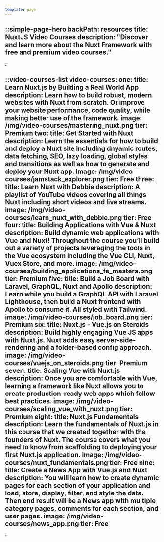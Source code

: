 ```yaml
---
template: page
---
```


::simple-page-hero
backPath: resources
title: NuxtJS Video Courses
description: "Discover and learn more about the Nuxt Framework with free and premium video courses."
---
::

::video-courses-list
video-courses:
  one:
    title: Learn Nuxt.js by Building a Real World App
    description: Learn how to build robust, modern websites with Nuxt from scratch. Or improve your website performance, code quality, while making better use of the framework.
    image: /img/video-courses/mastering_nuxt.png
    tier: Premium
  two:
    title: Get Started with Nuxt
    description: Learn the essentials for how to build and deploy a Nuxt site including dnyamic routes, data fetching, SEO, lazy loading, global styles and transitions as well as how to generate and deploy your Nuxt app.
    image: /img/video-courses/jamstack_explorer.png
    tier: Free
  three:
    title: Learn Nuxt with Debbie
    description: A playlist of YouTube videos covering all things Nuxt including short videos and live streams.
    image: /img/video-courses/learn_nuxt_with_debbie.png
    tier: Free
  four:
    title: Building Applications with Vue & Nuxt
    description: Build dynamic web applications with Vue and Nuxt! Throughout the course you’ll build out a variety of projects leveraging the tools in the Vue ecosystem including the Vue CLI, Nuxt, Vuex Store, and more.
    image: /img/video-courses/building_applications_fe_masters.png
    tier: Premium
  five:
    title: Build a Job Board with Laravel, GraphQL, Nuxt and Apollo
    description: Learn while you build a GraphQL API with Laravel Lighthouse, then build a Nuxt frontend with Apollo to consume it. All styled with Tailwind.
    image: /img/video-courses/job_board.png
    tier: Premium
  six:
    title: Nuxt.js - Vue.js on Steroids
    description: Build highly engaging Vue JS apps with Nuxt.js. Nuxt adds easy server-side-rendering and a folder-based config approach.
    image: /img/video-courses/vuejs_on_steroids.png
    tier: Premium
  seven:
    title: Scaling Vue with Nuxt.js
    description: Once you are comfortable with Vue, learning a framework like Nuxt allows you to create production-ready web apps which follow best practices.
    image: /img/video-courses/scaling_vue_with_nuxt.png
    tier: Premium
  eight:
    title: Nuxt.js Fundamentals
    description: Learn the fundamentals of Nuxt.js in this course that we created together with the founders of Nuxt. The course covers what you need to know from scaffolding to deploying your first Nuxt.js application.
    image: /img/video-courses/nuxt_fundamentals.png
    tier: Free
  nine:
    title: Create a News App with Vue.js and Nuxt
    description: You will learn how to create dynamic pages for each section of your application and load, store, display, filter, and style the data. Then end result will be a News app with multiple category pages, comments for each section, and user pages.
    image: /img/video-courses/news_app.png
    tier: Free
---
::
